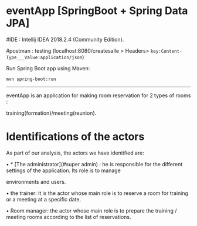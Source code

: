 # eventApp [SpringBoot + Spring Data JPA] 

#IDE : Intellij IDEA 2018.2.4 (Community Edition). 

#postman : testing (localhost:8080/createsalle    > Headers>   ```key:Content-Type___Value:application/json```) 


Run Spring Boot app using Maven: 
```
mvn spring-boot:run
```
_____________________________________


eventApp is an application for making room reservation for 2 types of rooms : 

training(formation)/meeting(reunion).



# Identifications of the actors


As part of our analysis, the actors we have identified are:


• * [The administrator](#super admin) : he is responsible for the different settings of the application. Its role is to manage 

environments and users.


• the trainer: it is the actor whose main role is to reserve a room for training or a meeting at a specific date.


• Room manager: the actor whose main role is to prepare the training / meeting rooms according to the list of reservations.


















